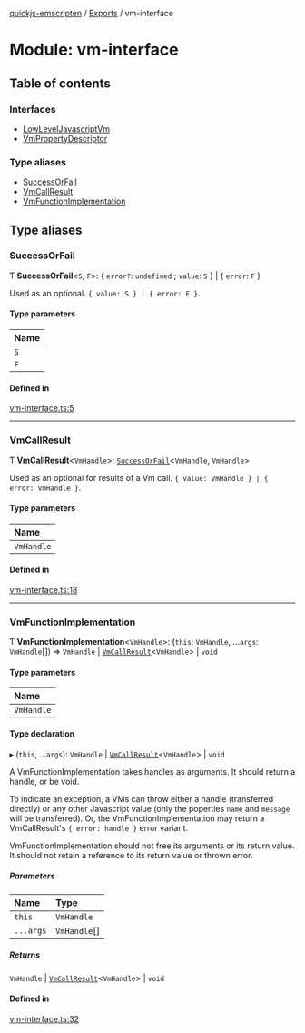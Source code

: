 [quickjs-emscripten](../README.md) / [Exports](../modules.md) / vm-interface

# Module: vm-interface

## Table of contents

### Interfaces

- [LowLevelJavascriptVm](../interfaces/vm_interface.LowLevelJavascriptVm.md)
- [VmPropertyDescriptor](../interfaces/vm_interface.VmPropertyDescriptor.md)

### Type aliases

- [SuccessOrFail](vm_interface.md#successorfail)
- [VmCallResult](vm_interface.md#vmcallresult)
- [VmFunctionImplementation](vm_interface.md#vmfunctionimplementation)

## Type aliases

### SuccessOrFail

Ƭ **SuccessOrFail**<`S`, `F`\>: { `error?`: `undefined` ; `value`: `S`  } \| { `error`: `F`  }

Used as an optional.
`{ value: S } | { error: E }`.

#### Type parameters

| Name |
| :------ |
| `S` |
| `F` |

#### Defined in

[vm-interface.ts:5](https://github.com/justjake/quickjs-emscripten/blob/master/ts/vm-interface.ts#L5)

___

### VmCallResult

Ƭ **VmCallResult**<`VmHandle`\>: [`SuccessOrFail`](vm_interface.md#successorfail)<`VmHandle`, `VmHandle`\>

Used as an optional for results of a Vm call.
`{ value: VmHandle } | { error: VmHandle }`.

#### Type parameters

| Name |
| :------ |
| `VmHandle` |

#### Defined in

[vm-interface.ts:18](https://github.com/justjake/quickjs-emscripten/blob/master/ts/vm-interface.ts#L18)

___

### VmFunctionImplementation

Ƭ **VmFunctionImplementation**<`VmHandle`\>: (`this`: `VmHandle`, ...`args`: `VmHandle`[]) => `VmHandle` \| [`VmCallResult`](vm_interface.md#vmcallresult)<`VmHandle`\> \| `void`

#### Type parameters

| Name |
| :------ |
| `VmHandle` |

#### Type declaration

▸ (`this`, ...`args`): `VmHandle` \| [`VmCallResult`](vm_interface.md#vmcallresult)<`VmHandle`\> \| `void`

A VmFunctionImplementation takes handles as arguments.
It should return a handle, or be void.

To indicate an exception, a VMs can throw either a handle (transferred
directly) or any other Javascript value (only the poperties `name` and
`message` will be transferred). Or, the VmFunctionImplementation may return
a VmCallResult's `{ error: handle }` error variant.

VmFunctionImplementation should not free its arguments or its return value.
It should not retain a reference to its return value or thrown error.

##### Parameters

| Name | Type |
| :------ | :------ |
| `this` | `VmHandle` |
| `...args` | `VmHandle`[] |

##### Returns

`VmHandle` \| [`VmCallResult`](vm_interface.md#vmcallresult)<`VmHandle`\> \| `void`

#### Defined in

[vm-interface.ts:32](https://github.com/justjake/quickjs-emscripten/blob/master/ts/vm-interface.ts#L32)
